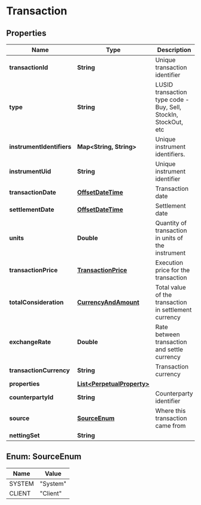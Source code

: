 
# Transaction

## Properties
Name | Type | Description | Notes
------------ | ------------- | ------------- | -------------
**transactionId** | **String** | Unique transaction identifier | 
**type** | **String** | LUSID transaction type code - Buy, Sell, StockIn, StockOut, etc | 
**instrumentIdentifiers** | **Map&lt;String, String&gt;** | Unique instrument identifiers. |  [optional]
**instrumentUid** | **String** | Unique instrument identifier | 
**transactionDate** | [**OffsetDateTime**](OffsetDateTime.md) | Transaction date | 
**settlementDate** | [**OffsetDateTime**](OffsetDateTime.md) | Settlement date | 
**units** | **Double** | Quantity of transaction in units of the instrument | 
**transactionPrice** | [**TransactionPrice**](TransactionPrice.md) | Execution price for the transaction | 
**totalConsideration** | [**CurrencyAndAmount**](CurrencyAndAmount.md) | Total value of the transaction in settlement currency | 
**exchangeRate** | **Double** | Rate between transaction and settle currency |  [optional]
**transactionCurrency** | **String** | Transaction currency |  [optional]
**properties** | [**List&lt;PerpetualProperty&gt;**](PerpetualProperty.md) |  |  [optional]
**counterpartyId** | **String** | Counterparty identifier |  [optional]
**source** | [**SourceEnum**](#SourceEnum) | Where this transaction came from | 
**nettingSet** | **String** |  |  [optional]


<a name="SourceEnum"></a>
## Enum: SourceEnum
Name | Value
---- | -----
SYSTEM | &quot;System&quot;
CLIENT | &quot;Client&quot;



